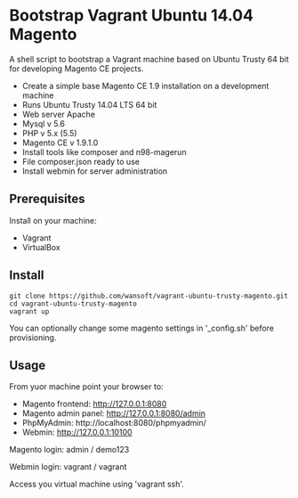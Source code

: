 # Bootstrap Vagrant Ubuntu 14.04 Magento
A shell script to bootstrap a Vagrant machine based on Ubuntu Trusty 64 bit for developing Magento CE projects.

* Create a simple base Magento CE 1.9 installation on a development machine
* Runs Ubuntu Trusty 14.04 LTS 64 bit
* Web server Apache
* Mysql v 5.6
* PHP v 5.x (5.5)
* Magento CE v 1.9.1.0 
* Install tools like composer and n98-magerun
* File composer.json ready to use
* Install webmin for server administration

## Prerequisites

Install on your machine:

* Vagrant
* VirtualBox

## Install

```
git clone https://github.com/wansoft/vagrant-ubuntu-trusty-magento.git
cd vagrant-ubuntu-trusty-magento
vagrant up
```

You can optionally change some magento settings in '_config.sh' before provisioning.

## Usage

From yuor machine point your browser to:

* Magento frontend: http://127.0.0.1:8080
* Magento admin panel: http://127.0.0.1:8080/admin
* PhpMyAdmin:  http://localhost:8080/phpmyadmin/
* Webmin: http://127.0.0.1:10100


Magento login: admin / demo123

Webmin login: vagrant / vagrant

Access you virtual machine using 'vagrant ssh'.
